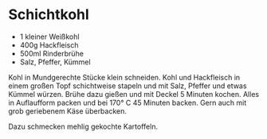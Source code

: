 ﻿# Schichtkohl

- 1 kleiner Weißkohl
- 400g Hackfleisch
- 500ml Rinderbrühe
- Salz, Pfeffer, Kümmel

Kohl in Mundgerechte Stücke klein schneiden.
Kohl und Hackfleisch in einem großen Topf schichtweise stapeln und mit Salz, Pfeffer und etwas Kümmel würzen.
Brühe dazu gießen und mit Deckel 5 Minuten kochen.
Alles in Auflaufform packen und bei 170° C 45 Minuten backen.
Gern auch mit grob geriebenem Käse überbacken.

Dazu schmecken mehlig gekochte Kartoffeln.

